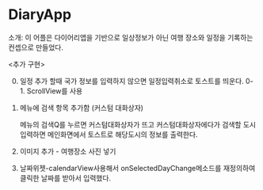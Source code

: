 # DiaryApp

소개: 이 어플은 다이어리앱을 기반으로 일상정보가 아닌 여행 장소와 일정을 기록하는 컨셉으로 만들었다.
 
<추가 구현>

0. 일정 추가 할때 국가 정보를 입력하지 않으면 일정입력취소로 토스트를 띄운다.
0-1. ScrollView를 사용
1. 메뉴에 검색 항목 추가함 (커스텀 대화상자)
 
   메뉴의 검색Q를 누르면 커스텀대화상자가 뜨고
   커스텀대화상자에다가 검색할 도시 입력하면 
   메인화면에서 토스트로 해당도시의 정보를 출력한다.
 
2. 이미지 추가 - 여행장소 사진 넣기
 
3. 날짜위젯-calendarView사용해서 onSelectedDayChange메소드를 재정의하여 
          클릭한 날짜를 받아서 입력했다.
